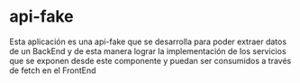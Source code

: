 # api-fake
Esta aplicación es una api-fake que se desarrolla para poder extraer datos de un BackEnd y de esta manera lograr la implementación de los servicios que se exponen desde este componente y puedan ser consumidos a través de fetch en el FrontEnd
